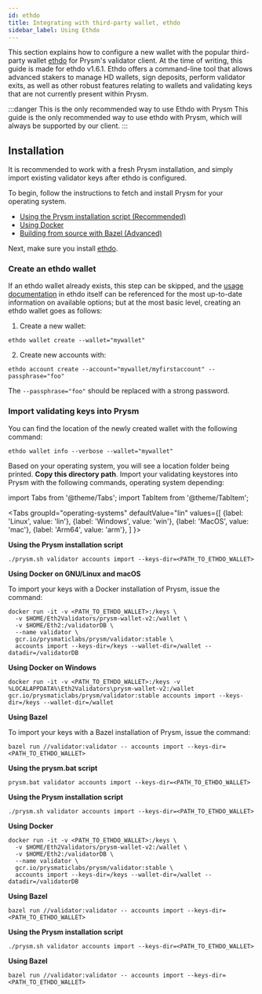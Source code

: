 ```yaml
---
id: ethdo
title: Integrating with third-party wallet, ethdo
sidebar_label: Using Ethdo
---
```


This section explains how to configure a new wallet with the popular third-party wallet [ethdo](https://github.com/wealdtech/ethdo/tree/v1.6.1) for Prysm's validator client. At the time of writing, this guide is made for ethdo v1.6.1. Ethdo offers a command-line tool that allows advanced stakers to manage HD wallets, sign deposits, perform validator exits, as well as other robust features relating to wallets and validating keys that are not currently present within Prysm. 

:::danger This is the only recommended way to use Ethdo with Prysm
This guide is the only recommended way to use ethdo with Prysm, which will always be supported by our client.
:::

## Installation

It is recommended to work with a fresh Prysm installation, and simply import existing validator keys after ethdo is configured.

To begin, follow the instructions to fetch and install Prysm for your operating system.

* [Using the Prysm installation script (Recommended)](/docs/install/install-with-script)
* [Using Docker](/docs/install/install-with-docker)
* [Building from source with Bazel (Advanced)](/docs/install/install-with-bazel)

Next, make sure you install [ethdo](https://github.com/wealdtech/ethdo/tree/v1.6.1).

### Create an ethdo wallet

If an ethdo wallet already exists, this step can be skipped, and the [usage documentation](https://github.com/wealdtech/ethdo/blob/v1.6.1/docs/usage.md#create-1) in ethdo itself can be referenced for the most up-to-date information on available options; but at the most basic level, creating an ethdo wallet goes as follows:

1. Create a new wallet:

```
ethdo wallet create --wallet="mywallet"
```

2. Create new accounts with:
```
ethdo account create --account="mywallet/myfirstaccount" --passphrase="foo"
```

The `--passphrase="foo"` should be replaced with a strong password.

### Import validating keys into Prysm

You can find the location of the newly created wallet with the following command:

```
ethdo wallet info --verbose --wallet="mywallet"
```

Based on your operating system, you will see a location folder being printed. **Copy this directory path**. Import your validating keystores into Prysm with the following commands, operating system depending:

import Tabs from '@theme/Tabs';
import TabItem from '@theme/TabItem';

<Tabs
  groupId="operating-systems"
  defaultValue="lin"
  values={[
    {label: 'Linux', value: 'lin'},
    {label: 'Windows', value: 'win'},
    {label: 'MacOS', value: 'mac'},
    {label: 'Arm64', value: 'arm'},
  ]
}>
<TabItem value="lin">

**Using the Prysm installation script**

```text
./prysm.sh validator accounts import --keys-dir=<PATH_TO_ETHDO_WALLET>
```

**Using Docker on GNU/Linux and macOS**

To import your keys with a Docker installation of Prysm, issue the command:

```text
docker run -it -v <PATH_TO_ETHDO_WALLET>:/keys \
  -v $HOME/Eth2Validators/prysm-wallet-v2:/wallet \
  -v $HOME/Eth2:/validatorDB \
  --name validator \
  gcr.io/prysmaticlabs/prysm/validator:stable \
  accounts import --keys-dir=/keys --wallet-dir=/wallet --datadir=/validatorDB
```

**Using Docker on Windows**

```text
docker run -it -v <PATH_TO_ETHDO_WALLET>:/keys -v %LOCALAPPDATA%\Eth2Validators\prysm-wallet-v2:/wallet gcr.io/prysmaticlabs/prysm/validator:stable accounts import --keys-dir=/keys --wallet-dir=/wallet
```

**Using Bazel**

To import your keys with a Bazel installation of Prysm, issue the command:

```text
bazel run //validator:validator -- accounts import --keys-dir=<PATH_TO_ETHDO_WALLET>
```

</TabItem>
<TabItem value="win">

**Using the prysm.bat script**

```text
prysm.bat validator accounts import --keys-dir=<PATH_TO_ETHDO_WALLET>
```


</TabItem>
<TabItem value="mac">

**Using the Prysm installation script**

```text
./prysm.sh validator accounts import --keys-dir=<PATH_TO_ETHDO_WALLET>
```

**Using Docker**

```text
docker run -it -v <PATH_TO_ETHDO_WALLET>:/keys \
  -v $HOME/Eth2Validators/prysm-wallet-v2:/wallet \
  -v $HOME/Eth2:/validatorDB \
  --name validator \
  gcr.io/prysmaticlabs/prysm/validator:stable \
  accounts import --keys-dir=/keys --wallet-dir=/wallet --datadir=/validatorDB
```

**Using Bazel**

```text
bazel run //validator:validator -- accounts import --keys-dir=<PATH_TO_ETHDO_WALLET>
```

</TabItem>
<TabItem value="arm">

**Using the Prysm installation script**

```text
./prysm.sh validator accounts import --keys-dir=<PATH_TO_ETHDO_WALLET>
```

**Using Bazel**

```text
bazel run //validator:validator -- accounts import --keys-dir=<PATH_TO_ETHDO_WALLET>
```

</TabItem>
</Tabs>

